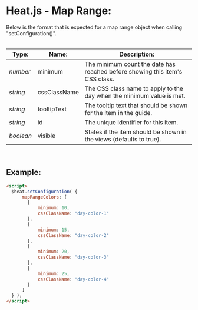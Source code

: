 # Heat.js - Map Range:

Below is the format that is expected for a map range object when calling "setConfiguration()".
<br>
<br>


| Type: | Name: | Description: |
| --- | --- | --- |
| *number* | minimum | The minimum count the date has reached before showing this item's CSS class. |
| *string* | cssClassName | The CSS class name to apply to the day when the minimum value is met. |
| *string* | tooltipText | The tooltip text that should be shown for the item in the guide. |
| *string* | id | The unique identifier for this item. |
| *boolean* | visible | States if the item should be shown in the views (defaults to true). |

<br>


## Example:

```markdown
<script> 
  $heat.setConfiguration( {
      mapRangeColors: [
        {
            minimum: 10,
            cssClassName: "day-color-1"
        },
        {
            minimum: 15,
            cssClassName: "day-color-2"
        },
        {
            minimum: 20,
            cssClassName: "day-color-3"
        },
        {
            minimum: 25,
            cssClassName: "day-color-4"
        }
      ]
  } );
</script>
```